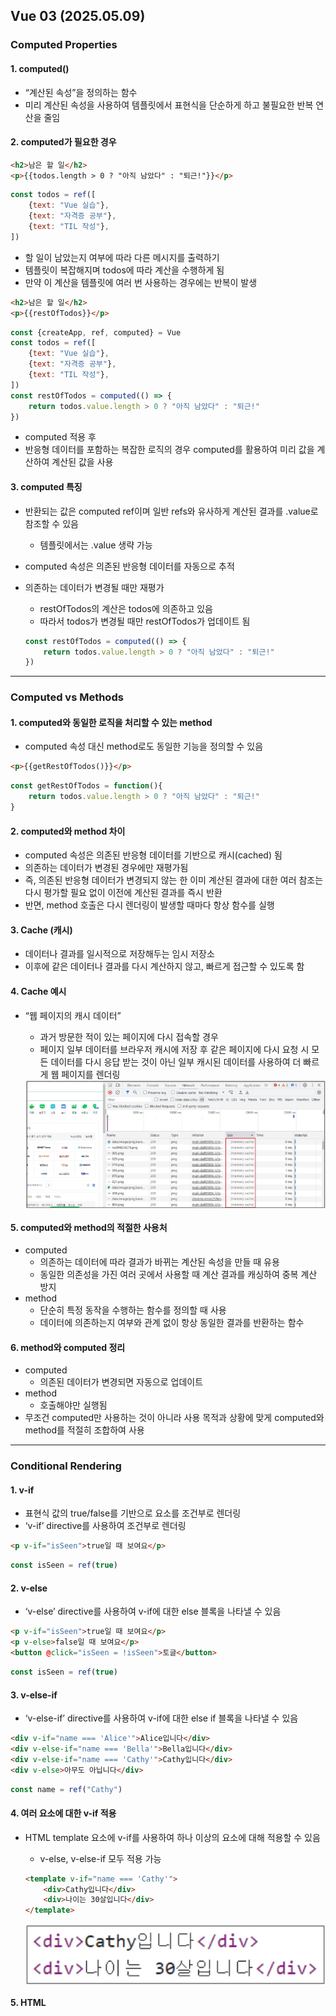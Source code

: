 ## Vue 03 (2025.05.09)

### Computed Properties

#### 1. computed()

- “계산된 속성”을 정의하는 함수
- 미리 계산된 속성을 사용하여 템플릿에서 표현식을 단순하게 하고 불필요한 반복 연산을 줄임

#### 2. computed가 필요한 경우

```html
<h2>남은 할 일</h2>
<p>{{todos.length > 0 ? "아직 남았다" : "퇴근!"}}</p>
```

```jsx
const todos = ref([
    {text: "Vue 실습"},
    {text: "자격증 공부"},
    {text: "TIL 작성"},
])
```

- 할 일이 남았는지 여부에 따라 다른 메시지를 출력하기
- 템플릿이 복잡해지며 todos에 따라 계산을 수행하게 됨
- 만약 이 계산을 템플릿에 여러 번 사용하는 경우에는 반복이 발생

```html
<h2>남은 할 일</h2>
<p>{{restOfTodos}}</p>
```

```jsx
const {createApp, ref, computed} = Vue
const todos = ref([
    {text: "Vue 실습"},
    {text: "자격증 공부"},
    {text: "TIL 작성"},
])
const restOfTodos = computed(() => {
    return todos.value.length > 0 ? "아직 남았다" : "퇴근!"
})
```

- computed 적용 후
- 반응형 데이터를 포함하는 복잡한 로직의 경우 computed를 활용하여 미리 값을 계산하여 계산된 값을 사용

#### 3. computed 특징

- 반환되는 값은 computed ref이며 일반 refs와 유사하게 계산된 결과를 .value로 참조할 수 있음
    - 템플릿에서는 .value 생략 가능
- computed 속성은 의존된 반응형 데이터를 자동으로 추적
- 의존하는 데이터가 변경될 때만 재평가
    - restOfTodos의 계산은 todos에 의존하고 있음
    - 따라서 todos가 변경될 때만 restOfTodos가 업데이트 됨
    
    ```jsx
    const restOfTodos = computed(() => {
        return todos.value.length > 0 ? "아직 남았다" : "퇴근!"
    })
    ```
    

---

### Computed vs Methods

#### 1. computed와 동일한 로직을 처리할 수 있는 method

- computed 속성 대신 method로도 동일한 기능을 정의할 수 있음

```html
<p>{{getRestOfTodos()}}</p>
```

```jsx
const getRestOfTodos = function(){
    return todos.value.length > 0 ? "아직 남았다" : "퇴근!"
}
```

#### 2. computed와 method 차이

- computed 속성은 의존된 반응형 데이터를 기반으로 캐시(cached) 됨
- 의존하는 데이터가 변경된 경우에만 재평가됨
- 즉, 의존된 반응형 데이터가 변경되지 않는 한 이미 계산된 결과에 대한 여러 참조는 다시 평가할 필요 없이 이전에 계산된 결과를 즉시 반환
- 반면, method 호출은 다시 렌더링이 발생할 때마다 항상 함수를 실행

#### 3. Cache (캐시)

- 데이터나 결과를 일시적으로 저장해두는 임시 저장소
- 이후에 같은 데이터나 결과를 다시 계산하지 않고, 빠르게 접근할 수 있도록 함

#### 4. Cache 예시

- “웹 페이지의 캐시 데이터”
    - 과거 방문한 적이 있는 페이지에 다시 접속할 경우
    - 페이지 일부 데이터를 브라우저 캐시에 저장 후 같은 페이지에 다시 요청 시 모든 데이터를 다시 응답 받는 것이 아닌 일부 캐시된 데이터를 사용하여 더 빠르게 웹 페이지를 렌더링
    
    <img src="image/0509/0509_1.png" alt="image" align="center">
    

#### 5. computed와 method의 적절한 사용처

- computed
    - 의존하는 데이터에 따라 결과가 바뀌는 계산된 속성을 만들 때 유용
    - 동일한 의존성을 가진 여러 곳에서 사용할 때 계산 결과를 캐싱하여 중복 계산 방지
- method
    - 단순히 특정 동작을 수행하는 함수를 정의할 때 사용
    - 데이터에 의존하는지 여부와 관계 없이 항상 동일한 결과를 반환하는 함수

#### 6. method와 computed 정리

- computed
    - 의존된 데이터가 변경되면 자동으로 업데이트
- method
    - 호출해야만 실행됨
- 무조건 computed만 사용하는 것이 아니라 사용 목적과 상황에 맞게 computed와 method를 적절히 조합하여 사용

---

### Conditional Rendering

#### 1. v-if

- 표현식 값의 true/false를 기반으로 요소를 조건부로 렌더링
- ‘v-if’ directive를 사용하여 조건부로 렌더링

```html
<p v-if="isSeen">true일 때 보여요</p>
```

```jsx
const isSeen = ref(true)
```

#### 2. v-else

- ‘v-else’ directive를 사용하여 v-if에 대한 else 블록을 나타낼 수 있음

```html
<p v-if="isSeen">true일 때 보여요</p>
<p v-else>false일 때 보여요</p>
<button @click="isSeen = !isSeen">토글</button>
```

```jsx
const isSeen = ref(true)
```

#### 3. v-else-if

- ‘v-else-if’ directive를 사용하여 v-if에 대한 else if 블록을 나타낼 수 있음

```html
<div v-if="name === 'Alice'">Alice입니다</div>
<div v-else-if="name === 'Bella'">Bella입니다</div>
<div v-else-if="name === 'Cathy'">Cathy입니다</div>
<div v-else>아무도 아닙니다</div>
```

```jsx
const name = ref("Cathy")
```

#### 4. 여러 요소에 대한 v-if 적용

- HTML template 요소에 v-if를 사용하여 하나 이상의 요소에 대해 적용할 수 있음
    - v-else, v-else-if 모두 적용 가능
    
    ```html
    <template v-if="name === 'Cathy'">
        <div>Cathy입니다</div>
        <div>나이는 30살입니다</div>
    </template>
    ```
    
    <img src="image/0509/0509_2.png" alt="image" align="center">
    

#### 5. HTML <template> element

- 페이지가 로드될 때 렌더링되지 않지만 JavaScript를 사용하여 나중에 문서에서 사용할 수 있도록 하는 HTML을 보유하기 위한 메커니즘
- “보이지 않는 wrapper 역할”

---

### v-if vs v-show

#### 1. v-show

- 표현식 값의 true/falses를 기반으로 요소의 가시성(visibility)을 전환

#### 2. v-show 예시

- v-show 요소는 항상 DOM에 렌더링 되어있음
- CSS display 속성만 전환하기 때문

```html
<div v-show="isShow">v-show</div>
```

```jsx
const isShow = ref(false)
```

<img src="image/0509/0509_3.png" alt="image" align="center">

#### 3. v-if와 v-show의 적절한 사용처

- v-if (Cheap initial load, expensive toggle)
    - 초기 조건이 false인 경우 아무 작업도 수행하지 않음
    - 토글 비용이 높음
- v-show
    - 초기 조건에 관계 없이 항상 렌더링
    - 초기 렌더링 비용이 더 높음
- 콘텐츠를 매우 자주 전환해야 하는 경우에는 v-show를 실행 중에 조건이 변경되지 않는 경우에는 v-if를 권장

---

### List Rendering

#### 1. v-for

- 소스 데이터(Array, Object, Number, String, Interable)를 기반으로 요소 또는 템플릿 블록을 화면에 반복적으로 렌더링

#### 2. v-for 구조

- v-for는 alias in expression 형식의 특수 구문을 사용

```html
<div v-for="item in items">
    {{item.text}}
</div>
```

- 인덱스(객체에서는 key)에 대한 별칭을 지정할 수 있음

```html
<div v-for="(item, index) in arr"></div>

<div v-for="value in object"></div>
<div v-for="(value, key) in object"></div>
<div v-for="(value, key, index) in object"></div>
```

#### 3. v-for 예시

1. 배열 반복

```html
<div v-for="(item, index) in myArr">
    {{index}} / {{item}}
</div>
```

```jsx
const myArr = ref([
    {name: "Alice", age: 20},
    {name: "Bella", age: 21},
])
```

2. 객체 반복

```html
<div v-for="(value, key, index) in myObj">
    {{index}} / {{key}} / {{value}}
</div>
```

```jsx
const myObj = ref({
    name: "Cathy",
    age: 30,
})
```

#### 4. 여러 요소에 대한 v-for 적용

- HTML template 요소에 v-for를 사용하여 하나 이상의 요소에 대해 반복 렌더링할 수 있음

```html
<ul>
    <template v-for="item in myArr">
        <li>{{item.name}}</li>
        <li>{{item.age}}</li>
        <hr>
    </template>
</ul>
```

```jsx
const myArr = ref([
    {name: "Alice", age: 20},
    {name: "Bella", age: 21},
])
```

#### 5. 중첩된 v-for

- 각 v-for의 하위 영역(scope)은 상위 영역에 접근할 수 있음

```html
<ul v-for="item in myInfo">
    <li v-for="friend in item.friends">
        {{item.name}} - {{friend}}
    </li>
</ul>
```

```jsx
const myInfo = ref([
    {name: "Alice", age: 20, friends: ["Bella", "Cathy", "Dan"]},
    {name: "Bella", age: 21, friends: ["Alice", "Cathy"]},
])
```

---

### v-for with key

#### 1. v-for와 key

- 반드시 v-for와 key를 함께 사용
    - 내부 컴포넌트의 상태를 일관되게 하여 데이터의 예측 가능한 행동을 유지하기 위함
- key는 반드시 각 요소에 대한 고유한 값을 나타낼 수 있는 식별자여야 함

```html
<div v-for="item in items" :key="item.id">
    <!-- content -->
</div>
```

```jsx
let id = 0
const items = ref([
    {id: id++, name: "Alice"},
    {id: id++, name: "Bella"},
])
```

#### 2. 내장 특수 속성 ‘key’의 필요성

- 각 항목이 서로 구분되는 고유 식별자 역할
- number 혹은 string으로만 사용해야 함
- Vue의 내부 가상 DOM 알고리즘이 이전 목록과 새 노드 목록을 비교할 때 각 node를 식별하는 용도로 사용
    - key를 통해 “이 항목은 이 데이터에 해당한다”는 힌트를 줌으로써 변경 시에도 올바른 항목만 효율적으로 업데이트할 수 있음
- Vue 내부 동작 관련된 부분이기에 최대한 작성하려고 노력할 것

#### 3. 올바른 key 선택 기준

- 권장되는 key 값
    - 데이터베이스의 고유 ID
    - 항목 고유 식별자 (예: UUID)
- 피해야 할 key 값
    - 배열 인덱스 (index)
    - 객체 자체

---

### v-for with v-if

#### 1. v-for with v-if

- 동일 요소에 v-for와 v-if를 함께 사용하지 않음
    - 동일한 요소에서 v-if가 v-for보다 우선순위가 더 높기 때문
- v-if에서의 조건은 v-for 범위의 변수에 접근할 수 없음

#### 2. v-for와 v-if 문제 상황

- todo 데이터 중 이미 처리한(isComplete === true) todo만 출력하기
    - v-if가 더 높은 우선순위를 가지므로, v-for 범위의 todo 데이터를 v-if에서 사용할 수 없음
    
    ```html
    <ul>
        <li v-for="todo in todos" v-if="!todo.isComplete" :key="todo.id">
            {{todo.name}}
        </li>
    </ul>
    ```
    
    ```jsx
    let id = 0
    const todos = ref([
        {id: id++, name: "복습", isComplete: true},
        {id: id++, name: "예습", isComplete: false},
        {id: id++, name: "저녁식사", isComplete: true},
        {id: id++, name: "노래방", isComplete: false},
    ])
    ```
    
    <img src="image/0509/0509_4.png" alt="image" align="center">
    

#### 3. v-for와 v-if 해결법 2가지

1. computed 활용
2. v-for와 <template> 요소 활용

#### 4. v-for와 v-if 해결법

1. computed를 활용해 이미 필터링된 목록을 반환하여 반복하도록 설정

```html
<ul>
    <li v-for="todo in completeTodos" :key="todo.id">
        {{todo.name}}
    </li>
</ul>
```

```jsx
let id = 0
const todos = ref([
    {id: id++, name: "복습", isComplete: true},
    {id: id++, name: "예습", isComplete: false},
    {id: id++, name: "저녁식사", isComplete: true},
    {id: id++, name: "노래방", isComplete: false},
])
const completeTodos = computed(() => {
    return todos.value.filter((todo) => !todo.isComplete)
})
```

2. v-for와 template 요소를 사용하여 v-if 위치를 이동

```html
<ul>
    <template v-for="todo in todos" :key="todo.id">
        <li v-if="!todo.isComplete">
            {{todo.name}}
        </li>
    </template>
</ul>
```

```jsx
let id = 0
const todos = ref([
    {id: id++, name: "복습", isComplete: true},
    {id: id++, name: "예습", isComplete: false},
    {id: id++, name: "저녁식사", isComplete: true},
    {id: id++, name: "노래방", isComplete: false},
])
```

---

### Watchers

#### 1. watch()

- 하나 이상의 반응형 데이터를 감시하고, 감시하는 데이터가 변경되면 콜백 함수를 호출

#### 2. watch 구조

```jsx
watch(source, (newValue, oldValue) => {
    // do something
})
```

- 첫 번째 인자 (source)
    - watch가 감시하는 대상
        - 반응형 변수
        - 값을 반환하는 함수 등
- 두 번째 인자 (callback function)
    - source가 변경될 때 호출되는 콜백 함수
        1. newValue
            1. 감시하는 대상이 변화된 값
        2. oldValue (optional)
            1. 감시하는 대상의 기존 값

#### 3. watch 기본 동작

```html
<button @click="count++">Add 1</button>
<p>Count: {{count}}</p>
```

```jsx
watch(count, (newValue, oldValue) => {
    console.log(`newValue: ${newValue}, oldValue: ${oldValue}`)
})
```

<img src="image/0509/0509_5.png" alt="image" align="center">

#### 4. watch 예시

- 감시하는 변수에 변화가 생겼을 때 연관 데이터 업데이트하기

```html
<input v-model="message">
<p>Message length: {{messageLength}}</p>
```

```jsx
const message = ref("")
const messageLength = ref(0)
watch(message, (newValue) => {
    messageLength.value = newValue.length
})
```

<img src="image/0509/0509_6.png" alt="image" align="center">

#### 5. 여러 source를 감시하는 watch

- 배열을 활용하여 여러 대상을 감시할 수 있음

```jsx
watch([foo, bar], ([newFoo, newBar], [prevFoo, prevBar]) => {
    /* ... */
})
```

---

### computed vs watch

#### 1. Computed와 Watchers

- computed와 watch 모두 의존(감시)하는 원본 데이터를 직접 변경하지 않음

```python
1. Computed
	# 동작
		"""
		의존하는 데이터 속성의 계산된 값을 반환
		"""
		
	# 사용 목적
		"""
		계산한 값을 캐싱하여 재사용 중복 계산 방지
		"""
		
	# 사용 예시
		"""
		연산된 길이, 필터링된 목록 계산 등
		"""

2. Watchers
	# 동작
		"""
		특정 데이터 속성의 변화를 감시하고 작업을 수행 (side-effects)
		"""
		
	# 사용 목적
		"""
		데이터 변화에 따른 특정 작업을 수행
		"""
		
	# 사용 예시
		"""
		DOM 변경, 다른 비동기 작업 수행, 외부 API와 연동 등
		"""

3. 공통점
	"""
	데이터의 변화를 감지하고 처리
	"""
```

<img src="image/0509/0509_7.png" alt="image" align="center">

---

### Lifecycle Hooks

#### 1. Lifecycle Hooks

- Vue 컴포넌트의 생성부터 소멸까지 각 단계에서 실행되는 함수

#### 2. Lifecycle Hooks Diagram

- 컴포넌트의 생애 주기 중간 중간에 함수를 제공
- 개발자는 컴포넌트의 특정 시점에 원하는 로직을 실행할 수 있음

<img src="image/0509/0509_8.png" alt="image" align="center">

#### 3. 주요 Lifecycle Hooks

- 생성 단계 / 마운트 단계 / 업데이트 단계 / 소멸 단계 등 다양한 단계 존재
- 가장 일반적으로 사용되는 것은 onMounted, onUpdated, onUnmounted

#### 4. 주요 Lifecycle Hooks - Mounting

- Vue 컴포넌트 인스턴스가 초기 렌더링 및 DOM 요소 생성이 완료된 후 특정 로직을 수행하기

```jsx
const {createApp, ref, onMounted} = Vue
const app = createApp({
    setup(){
        onMounted(() => {
            console.log("mounted")
        })
    }
})
```

<img src="image/0509/0509_9.png" alt="image" align="center">

#### 5. 주요 Lifecycle Hooks - Updating

- 반응형 데이터의 변경으로 인해 컴포넌트의 DOM이 업데이트된 후 특정 로직을 수행하기

```html
<button @click="count++">Add 1</button>
<p>Count: {{count}}</p>
<p>{{message}}</p>
```

```jsx
const {createApp, ref, onUpdated} = Vue
const count = ref(0)
const message = ref(null)
onUpdated(() => {
    message.value = "updated!"
})
```

<img src="image/0509/0509_10.png" alt="image" align="center">

#### 6. Lifecycle Hooks with Cat API

- Mounting 시점에 Cat API에 요청을 보내고 애플리케이션 시작하기

```jsx
const {createApp, ref, onMounted} = Vue
const getCatImage = function(){
    axios({
        method: "get",
        url: URL,
    })
        .then((response) => {
            const imgUrl = response.data[0].url
            return imgUrl
        })
        .then((imgData) => {
            const imgElem = document.createElement("img")
            imgElem.setAttribute("src", imgData)
            document.body.appendChild(imgElem)
        })
        .catch((error) => {
            console.log("실패했다옹")
        })
}
const app = createApp({
    setup(){
        onMounted(() => {
            getCatImage()
        })
    }
})
```

---

### Vue Style Guide

#### 1. Vue Style Guide

- Vue의 스타일 가이드 규칙은 우선순위에 따라 4가지 범주로 나뉨
- 규칙 범주
    - 우선순위 A
        - 필수 (Essential)
            - 오류를 방지하는 데 도움이 되므로 어떤 경우에도 규칙을 학습하고 준수
    - 우선순위 B
        - 적극 권장 (Strongly Recommended)
            - 가독성 및/또는 개발자 경험을 향상시킴
            - 규칙을 어겨도 코드는 여전히  실행되겠지만, 정당한 사유가 있어야 규칙을 위반할 수 있음
    - 우선순위 C
        - 권장 (Recommended)
            - 일관성을 보장하도록 임의의 선택을 할 수 있음
    - 우선순위 D
        - 주의 필요 (Use with Caution)
            - 잠재적 위험 특성을 고려함

#### 2. 우선순위 A

1. v-for에 key 작성하기

<img src="image/0509/0509_11.png" alt="image" align="center">

2. 동일 요소에 v-if와 v-for 함께 사용하지 않기

<img src="image/0509/0509_12.png" alt="image" align="center">

---

### 참고

#### 1. computed 주의사항

1. computed의 반환 값은 변경하지 말 것
    1. computed의 반환 값은 의존하는 데이터의 파생된 값
        1. 이미 의존하는 데이터에 의해 계산이 완료된 값
    2. 일종의 snapshot이며 의존하는 데이터가 변경될 때만 새 snapshot이 생성됨
    3. 계산된 값은 읽기 전용으로 취급되어야 하며 변경되어서는 안 됨
    4. 대신 새 값을 얻기 위해서는 의존하는 데이터를 업데이트해야 함
2. computed에서 reverse() 및 sort() 사용 시 원본 배열을 변경하기 때문에 원본 배열의 복사본을 만들어서 진행해야 함

```jsx
// 바람직하지 않은 방식
return numbers.reverse()

// 바람직한 방식
return [...numbers].reverse()
```

#### 2. Lifecycle Hooks 주의사항

- Lifecycle Hooks는 동기적으로 작성해야 함
- Vue는 컴포넌트가 초기화될 때 모든 Hooks를 한 번에 스캔하고 준비하기 때문
- 만약 비동기로(예: setTimeout) 훅을 등록하려고 하면, 이미 라이프사이클 단계가 지나간 후에 hooks를 설정하는 상황이 발생
- 비동기로 작성할 경우 Vue는 해당 훅을 인식하지 못하며, 원래 의도한 타이밍에 실행되지 않게 됨
- Lifecycle Hooks는 컴포넌트 로딩 과정에서 동기적으로 정의함으로써, Vue가 올바른 타이밍에 해당 로직을 수행할 수 있도록 보장해야 함

```jsx
setTimeout(() => {
    onMounted(() => {
        console.log("이 코드는 실행되지 않습니다!")
    })
}, 100)
```

#### 3. v-for와 배열을 활용한 “필터링 / 정렬” 활용

- 원본 데이터를 수정하거나 교체하지 않고, 필터링하거나 정렬된 새로운 데이터를 표시하는 방법
    1. computed 활용
        1. 원본 기반으로 필터링된 새로운 결과를 생성
        
        ```html
        <li v-for="number in evenNumbers">
            {{number}}
        </li>
        ```
        
        ```jsx
        const numbers = ref([1, 2, 3, 4, 5])
        const evenNumbers = computed(() => {
            return numbers.value.filter((number) => number % 2 === 0)
        })
        ```
        
    2. method 활용
        1. computed가 불가능한 중첩된 v-for에 경우 사용
        
        ```html
        <ul v-for="numbers in numberSets">
            <li v-for="num in evenNumbers(numbers)">{{num}}</li>
        </ul>
        ```
        
        ```jsx
        const numberSets = ref([
            [1, 2, 3, 4, 5],
            [6, 7, 8, 9, 10],
        ])
        const evenNumbers = function(numbers){
            return numbers.filter((number) => number % 2 === 0)
        }
        ```
        

#### 4. 배열 변경 관련 메서드

- v-for와 배열을 함께 사용 시 배열의 메서드를 주의해서 사용해야 함
    1. 변화 메서드
        1. 호출하는 원본 배열을 변경
        
        ```jsx
        1. push()
        
        2. pop()
        
        3. shift()
        
        4. unshift()
        
        5. splice()
        
        6. sort()
        
        7. reverse()
        ```
        
    2. 배열 교체
        1. 원본 배열을 수정하지 않고, 항상 새 배열을 반환
        
        ```jsx
        1. filter()
        
        2. concat()
        
        3. slice()
        ```
        

#### 5. Todo 애플리케이션 구현

- v-model, v-on, v-bind, v-for를 활용

```html
<form @submit.prevent="addTodo">
    <input v-model="newTodo">
    <button>Add Todo</button>
</form>
<ul>
    <li v-for="todo in todos" :key="todo.id">
        {{todo.text}}
        <button @click="removeTodo(todo)">X</button>
    </li>
</ul>
```

```jsx
let id = 0
const newTodo = ref(null)
const todos = ref([
    {id: id++, text: "Learn HTML"},
    {id: id++, text: "Learn JS"},
    {id: id++, text: "Learn Vue"},
])
const addTodo = function(){
    todos.value.push({id: id++, text: newTodo.value})
    newTodo.value = null
}
const removeTodo = function(selectedTodo){
    todos.value = todos.value.filter((todo) => todo !== selectedTodo)
}
```